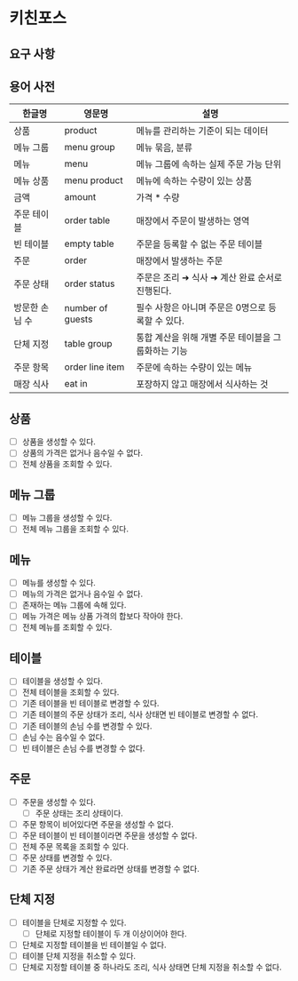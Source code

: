 # 키친포스

## 요구 사항

## 용어 사전

| 한글명 | 영문명 | 설명 |
| --- | --- | --- |
| 상품 | product | 메뉴를 관리하는 기준이 되는 데이터 |
| 메뉴 그룹 | menu group | 메뉴 묶음, 분류 |
| 메뉴 | menu | 메뉴 그룹에 속하는 실제 주문 가능 단위 |
| 메뉴 상품 | menu product | 메뉴에 속하는 수량이 있는 상품 |
| 금액 | amount | 가격 * 수량 |
| 주문 테이블 | order table | 매장에서 주문이 발생하는 영역 |
| 빈 테이블 | empty table | 주문을 등록할 수 없는 주문 테이블 |
| 주문 | order | 매장에서 발생하는 주문 |
| 주문 상태 | order status | 주문은 조리 ➜ 식사 ➜ 계산 완료 순서로 진행된다. |
| 방문한 손님 수 | number of guests | 필수 사항은 아니며 주문은 0명으로 등록할 수 있다. |
| 단체 지정 | table group | 통합 계산을 위해 개별 주문 테이블을 그룹화하는 기능 |
| 주문 항목 | order line item | 주문에 속하는 수량이 있는 메뉴 |
| 매장 식사 | eat in | 포장하지 않고 매장에서 식사하는 것 |


## 상품
- [ ] 상품을 생성할 수 있다.
- [ ] 상품의 가격은 없거나 음수일 수 없다.
- [ ] 전체 상품을 조회할 수 있다.

## 메뉴 그룹
- [ ] 메뉴 그룹을 생성할 수 있다.
- [ ] 전체 메뉴 그룹을 조회할 수 있다.

## 메뉴
- [ ] 메뉴를 생성할 수 있다.
- [ ] 메뉴의 가격은 없거나 음수일 수 없다.
- [ ] 존재하는 메뉴 그룹에 속해 있다.
- [ ] 메뉴 가격은 메뉴 상품 가격의 합보다 작아야 한다.
- [ ] 전체 메뉴를 조회할 수 있다.

## 테이블
- [ ] 테이블을 생성할 수 있다.
- [ ] 전체 테이블을 조회할 수 있다.
- [ ] 기존 테이블을 빈 테이블로 변경할 수 있다.
- [ ] 기존 테이블의 주문 상태가 조리, 식사 상태면 빈 테이블로 변경할 수 없다.
- [ ] 기존 테이블의 손님 수를 변경할 수 있다.
- [ ] 손님 수는 음수일 수 없다.
- [ ] 빈 테이블은 손님 수를 변경할 수 없다.

## 주문
- [ ] 주문을 생성할 수 있다.
  - [ ] 주문 상태는 조리 상태이다.
- [ ] 주문 항목이 비어있다면 주문을 생성할 수 없다.
- [ ] 주문 테이블이 빈 테이블이라면 주문을 생성할 수 없다.
- [ ] 전체 주문 목록을 조회할 수 있다.
- [ ] 주문 상태를 변경할 수 있다.
- [ ] 기존 주문 상태가 계산 완료라면 상태를 변경할 수 없다.

## 단체 지정
- [ ] 테이블을 단체로 지정할 수 있다.
  - [ ] 단체로 지정할 테이블이 두 개 이상이어야 한다.
- [ ] 단체로 지정할 테이블을 빈 테이블일 수 없다.
- [ ] 테이블 단체 지정을 취소할 수 있다.
- [ ] 단체로 지정할 테이블 중 하나라도 조리, 식사 상태면 단체 지정을 취소할 수 없다.
